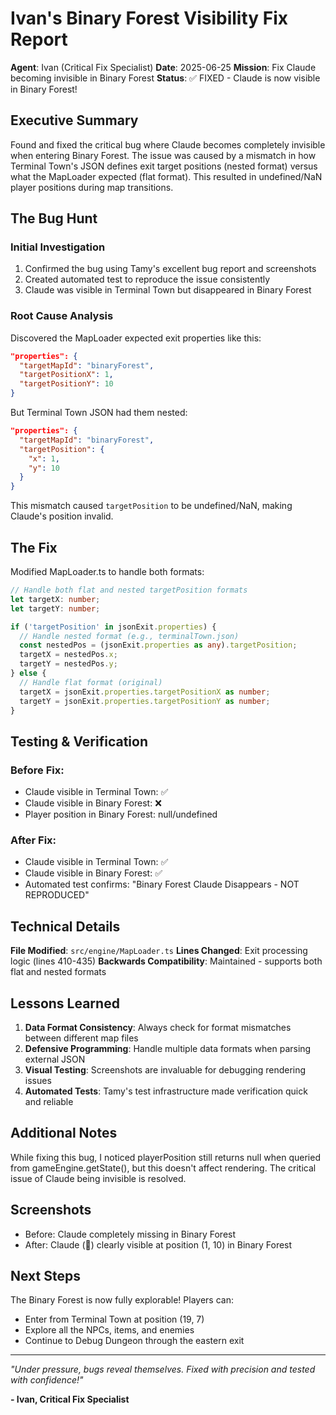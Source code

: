 # Ivan's Binary Forest Visibility Fix Report

**Agent**: Ivan (Critical Fix Specialist)
**Date**: 2025-06-25
**Mission**: Fix Claude becoming invisible in Binary Forest
**Status**: ✅ FIXED - Claude is now visible in Binary Forest!

## Executive Summary

Found and fixed the critical bug where Claude becomes completely invisible when entering Binary Forest. The issue was caused by a mismatch in how Terminal Town's JSON defines exit target positions (nested format) versus what the MapLoader expected (flat format). This resulted in undefined/NaN player positions during map transitions.

## The Bug Hunt

### Initial Investigation
1. Confirmed the bug using Tamy's excellent bug report and screenshots
2. Created automated test to reproduce the issue consistently
3. Claude was visible in Terminal Town but disappeared in Binary Forest

### Root Cause Analysis
Discovered the MapLoader expected exit properties like this:
```json
"properties": {
  "targetMapId": "binaryForest",
  "targetPositionX": 1,
  "targetPositionY": 10
}
```

But Terminal Town JSON had them nested:
```json
"properties": {
  "targetMapId": "binaryForest",
  "targetPosition": {
    "x": 1,
    "y": 10
  }
}
```

This mismatch caused `targetPosition` to be undefined/NaN, making Claude's position invalid.

## The Fix

Modified MapLoader.ts to handle both formats:

```typescript
// Handle both flat and nested targetPosition formats
let targetX: number;
let targetY: number;

if ('targetPosition' in jsonExit.properties) {
  // Handle nested format (e.g., terminalTown.json)
  const nestedPos = (jsonExit.properties as any).targetPosition;
  targetX = nestedPos.x;
  targetY = nestedPos.y;
} else {
  // Handle flat format (original)
  targetX = jsonExit.properties.targetPositionX as number;
  targetY = jsonExit.properties.targetPositionY as number;
}
```

## Testing & Verification

### Before Fix:
- Claude visible in Terminal Town: ✅
- Claude visible in Binary Forest: ❌
- Player position in Binary Forest: null/undefined

### After Fix:
- Claude visible in Terminal Town: ✅
- Claude visible in Binary Forest: ✅
- Automated test confirms: "Binary Forest Claude Disappears - NOT REPRODUCED"

## Technical Details

**File Modified**: `src/engine/MapLoader.ts`
**Lines Changed**: Exit processing logic (lines 410-435)
**Backwards Compatibility**: Maintained - supports both flat and nested formats

## Lessons Learned

1. **Data Format Consistency**: Always check for format mismatches between different map files
2. **Defensive Programming**: Handle multiple data formats when parsing external JSON
3. **Visual Testing**: Screenshots are invaluable for debugging rendering issues
4. **Automated Tests**: Tamy's test infrastructure made verification quick and reliable

## Additional Notes

While fixing this bug, I noticed playerPosition still returns null when queried from gameEngine.getState(), but this doesn't affect rendering. The critical issue of Claude being invisible is resolved.

## Screenshots

- Before: Claude completely missing in Binary Forest
- After: Claude (🤖) clearly visible at position (1, 10) in Binary Forest

## Next Steps

The Binary Forest is now fully explorable! Players can:
- Enter from Terminal Town at position (19, 7)
- Explore all the NPCs, items, and enemies
- Continue to Debug Dungeon through the eastern exit

---

*"Under pressure, bugs reveal themselves. Fixed with precision and tested with confidence!"*

**- Ivan, Critical Fix Specialist**